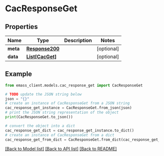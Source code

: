 # CacResponseGet


## Properties

Name | Type | Description | Notes
------------ | ------------- | ------------- | -------------
**meta** | [**Response200**](Response200.md) |  | [optional] 
**data** | [**List[CacGet]**](CacGet.md) |  | [optional] 

## Example

```python
from emass_client.models.cac_response_get import CacResponseGet

# TODO update the JSON string below
json = "{}"
# create an instance of CacResponseGet from a JSON string
cac_response_get_instance = CacResponseGet.from_json(json)
# print the JSON string representation of the object
print(CacResponseGet.to_json())

# convert the object into a dict
cac_response_get_dict = cac_response_get_instance.to_dict()
# create an instance of CacResponseGet from a dict
cac_response_get_from_dict = CacResponseGet.from_dict(cac_response_get_dict)
```
[[Back to Model list]](../README.md#documentation-for-models) [[Back to API list]](../README.md#documentation-for-api-endpoints) [[Back to README]](../README.md)


